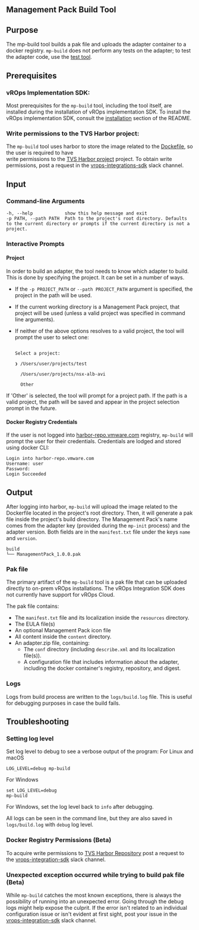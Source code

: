 Management Pack Build Tool
-----------------------------------

## Purpose

The mp-build tool builds a pak file and uploads the adapter container to a docker registry. `mp-build` does not perform
any tests on the adapter; to test the adapter code, use the [test tool](mp-test.md).

## Prerequisites
### vROps Implementation SDK:
Most prerequisites for the `mp-build` tool, including the tool itself, are installed during the installation of vROps
implementation SDK. To install the vROps implementation SDK, consult the [installation](../README.md#installation) section of the README.

### Write permissions to the TVS Harbor project:
The `mp-build` tool uses harbor to store the image related to the [Dockefile](mp-init#Dockerfile), so the user is required to have  
write permissions to the [TVS Harbor project](https://harbor-repo.vmware.com/harbor/projects/1067689/repositories) project.
To obtain write permissions, post a request in the [vrops-integrations-sdk](https://vmware.slack.com/archives/C03KB8KF2VD) slack channel.

## Input

### Command-line Arguments
```shell
-h, --help            show this help message and exit
-p PATH, --path PATH  Path to the project's root directory. Defaults to the current directory or prompts if the current directory is not a project.
```

### Interactive Prompts
#### Project
In order to build an adapter, the tool needs to know which adapter to build. This is done by specifying the project. It can be set in a number of ways. 
 
* If the `-p PROJECT_PATH` or `--path PROJECT_PATH` argument is specified, the project in the path will be used.
 
* If the current working directory is a Management Pack project, that project will be used (unless a valid project was specified in command line arguments).
 
* If neither of the above options resolves to a valid project, the tool will prompt the user to select one:
 
    ```
 
    Select a project:
 
    ❯ /Users/user/projects/test
 
      /Users/user/projects/nsx-alb-avi
 
      Other
 
    ```
 
If 'Other' is selected, the tool will prompt for a project path. If the path is a valid project, the path will be saved and appear in the project selection prompt in the future.

#### Docker Registry Credentials
If the user is not logged into  [harbor-repo.vmware.com](harbor-reop.vmware.com) registry, `mp-build` will prompt
the user for their credentials. Credentials are lodged and stored using docker CLI:

```shell
Login into harbor-repo.vmware.com
Username: user 
Password:  
Login Succeeded
```

##  Output
After logging into harbor, `mp-build` will upload the image related to the Dockerfile located in the project's root directory.
Then, it will generate a pak file inside the project's build directory. The Management Pack's name comes from the adapter
key (provided during the `mp-init` process) and the adapter version. Both fields are in the `manifest.txt` file under
the keys `name` and `version`.

```shell
build
└── ManagementPack_1.0.0.pak
```
### Pak file
The primary artifact of the `mp-build` tool is a pak file that can be uploaded directly to on-prem vROps installations. The vROps Integration SDK does not currently have support for vROps Cloud. 

The pak file contains: 
* The `manifest.txt` file and its localization inside the `resources` directory. 
* The EULA file(s)
* An optional Management Pack icon file
* All content inside the `content` directory.
* An adapter.zip file, containing:
  * The `conf` directory (including `describe.xml` and its localization file(s)).
  * A configuration file that includes information about the adapter, including the docker container's registry, repository, and digest. 

### Logs
Logs from build process are written to the `logs/build.log` file. This is useful for debugging purposes in case the build fails.

## Troubleshooting
### Setting log level

Set log level to debug to see a verbose output of the program:
For Linux and macOS
```shell
LOG_LEVEL=debug mp-build
```
For Windows
```
set LOG_LEVEL=debug
mp-build
```
For Windows, set the log level back to `info` after debugging.

All logs can be seen in the command line, but they are also saved in  `logs/build.log` with `debug` log level.


### Docker Registry Permissions (Beta)
To acquire write permissions to [TVS Harbor Repository](https://harbor-repo.vmware.com/harbor/projects/1067689/repositories)
post a request to the [vrops-integration-sdk](https://vmware.slack.com/archives/C03KB8KF2VD) slack channel.

### Unexpected exception occurred while trying to build pak file (Beta)
While `mp-build` catches the most known exceptions, there is always the possibility of running into an unexpected error. Going through the debug logs might help expose the culprit. If the error isn't related to an individual configuration issue or
isn't evident at first sight, post your issue in the [vrops-integration-sdk](https://vmware.slack.com/archives/C03KB8KF2VD) slack channel. 
